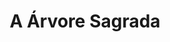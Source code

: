 ---
Numero: 224
title: A Árvore Sagrada
Autor: Ray Bradbury
Co-autor: 
Ano-de-Publicacao: 1976
Titulo-original: The Halloween Tree
Tradutor: Maria Emília Ferros Moura
Co-tradutor: 
Ano-de-edicao: 1972
alias: Ray-Bradbury
Autor2-alias: 
Tradutor1-alias: Maria-Emilia-Ferros-Moura
Tradutor2-alias: 
Titulo-link: 224-A-arvore-Sagrada
Capa: Manuel Dias
pags: 198
Capa-link: Manuel-Dias
---